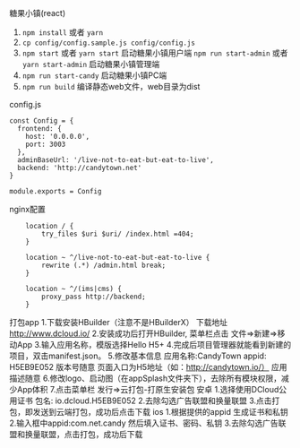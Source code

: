 糖果小镇(react)

1. `npm install` 或者 `yarn`
2. `cp config/config.sample.js config/config.js`
3. `npm start` 或者 `yarn start` 启动糖果小镇用户端
   `npm run start-admin` 或者 `yarn start-admin` 启动糖果小镇管理端 
4. `npm run start-candy` 启动糖果小镇PC端
5. `npm run build` 编译静态web文件，web目录为dist


config.js

```
const Config = {
  frontend: {
    host: '0.0.0.0',
    port: 3003
  },
  adminBaseUrl: '/live-not-to-eat-but-eat-to-live',
  backend: 'http://candytown.net'
}

module.exports = Config
```



nginx配置

```
	location / {
        try_files $uri $uri/ /index.html =404;
    }

    location ~ ^/live-not-to-eat-but-eat-to-live {
        rewrite (.*) /admin.html break;
    }

    location ~ ^/(ims|cms) {
        proxy_pass http://backend;
    }
```

打包app
1.下载安装HBuilder（注意不是HBuilderX） 下载地址 http://www.dcloud.io/
2.安装成功后打开HBuilder, 菜单栏点击 文件=>新建=>移动App
3.输入应用名称，模版选择Hello H5+
4.完成后项目管理器就能看到新建的项目，双击manifest.json。 
5.修改基本信息 应用名称:CandyTown  appid: H5EB9E052  版本号随意 页面入口为H5地址（如：http://candytown.io/） 应用描述随意
6.修改logo、启动图（在appSplash文件夹下），去除所有模块权限，减少App体积
7.点击菜单栏 发行=>云打包-打原生安装包
安卓
1.选择使用DCloud公用证书 包名: io.dcloud.H5EB9E052
2.去除勾选广告联盟和换量联盟
3.点击打包，即发送到云端打包，成功后点击下载
ios
1.根据提供的appid 生成证书和私钥
2.输入框中appid:com.net.candy 然后填入证书、密码、私钥 
3.去除勾选广告联盟和换量联盟，点击打包，成功后下载